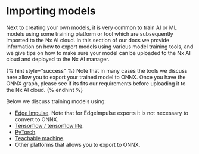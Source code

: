 # Importing models

Next to creating your own models, it is very common to train AI or ML models using some training platform or tool which are subsequently imported to the Nx AI cloud. In this section of our docs we provide information on how to export models using various model training tools, and we give tips on how to make sure your model can be uploaded to the Nx AI cloud and deployed to the Nx AI manager.

{% hint style="success" %}
Note that in many cases the tools we discuss here allow you to export your trained model to ONNX. Once you have the ONNX graph, please see if its fits our requirements before uploading it to the Nx AI cloud.
{% endhint %}

Below we discuss training models using:

* [Edge Impulse](https://www.edgeimpulse.com). Note that for EdgeImpulse exports it is not necessary to convert to ONNX.
* [Tensorflow / tensorflow lite](from-tensorflow-tflite.md).&#x20;
* [PyTorch](from-pytorch.md).
* [Teachable machine](from-teachable-machine.md).
* Other platforms that allows you to export to ONNX.
